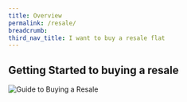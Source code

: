 ```yaml
---
title: Overview
permalink: /resale/
breadcrumb: 
third_nav_title: I want to buy a resale flat
---
```



## Getting Started to buying a resale

![Guide to Buying a Resale](https://www.hdb.gov.sg/cs/infoweb/img/hdb-resale-portal-buyers-infographic.jpg;wa814283dea9e68219)

